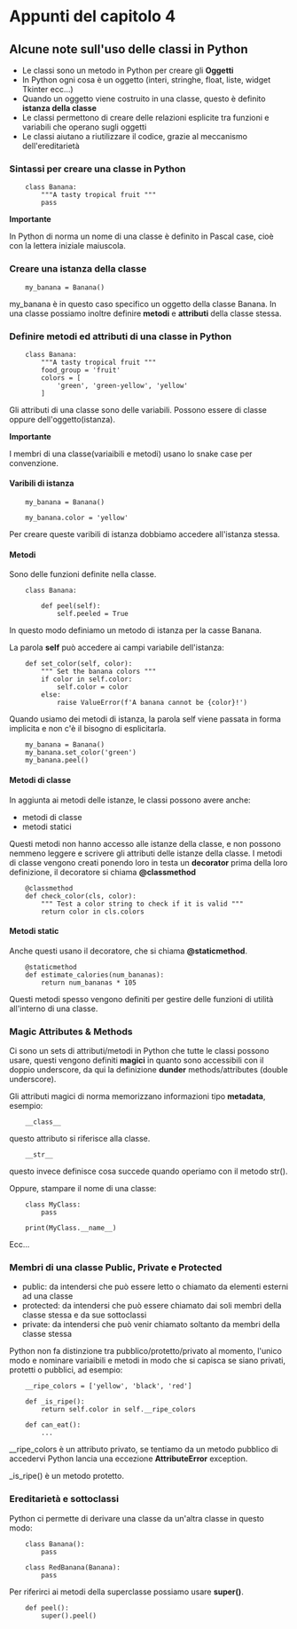 # Appunti del capitolo 4

## Alcune note sull'uso delle classi in Python

- Le classi sono un metodo in Python per creare gli **Oggetti**
- In Python ogni cosa è un oggetto (interi, stringhe, float, liste, widget Tkinter ecc...)
- Quando un oggetto viene costruito in una classe, questo è definito **istanza della classe**
- Le classi permettono di creare delle relazioni esplicite tra funzioni e variabili che operano sugli oggetti
- Le classi aiutano a riutilizzare il codice, grazie al meccanismo dell'ereditarietà

### Sintassi per creare una classe in Python

        class Banana:
            """A tasty tropical fruit """
            pass

**Importante** 

In Python di norma un nome di una classe è definito in Pascal case, cioè con 
la lettera iniziale maiuscola.

### Creare una istanza della classe

        my_banana = Banana()

my_banana è in questo caso specifico un oggetto della classe Banana.
In una classe possiamo inoltre definire **metodi** e **attributi** della classe stessa.

### Definire metodi ed attributi di una classe in Python

        class Banana:
            """A tasty tropical fruit """
            food_group = 'fruit'
            colors = [
                'green', 'green-yellow', 'yellow'
            ]

Gli attributi di una classe sono delle variabili. Possono essere di classe oppure dell'oggetto(istanza).

**Importante**

I membri di una classe(variaibili e metodi) usano lo snake case per convenzione.

#### Varibili di istanza

        my_banana = Banana()

        my_banana.color = 'yellow' 

Per creare queste varibili di istanza dobbiamo accedere all'istanza stessa.

#### Metodi

Sono delle funzioni definite nella classe.

        class Banana:

            def peel(self):
                self.peeled = True

In questo modo definiamo un metodo di istanza per la casse Banana.

La parola **self** può accedere ai campi variabile dell'istanza:

        def set_color(self, color):
            """ Set the banana colors """
            if color in self.color:
                self.color = color
            else:
                raise ValueError(f'A banana cannot be {color}!')

Quando usiamo dei metodi di istanza, la parola self viene passata in forma implicita e non c'è 
il bisogno di esplicitarla.

        my_banana = Banana()
        my_banana.set_color('green')
        my_banana.peel()

#### Metodi di classe

In aggiunta ai metodi delle istanze, le classi possono avere anche:

- metodi di classe
- metodi statici

Questi metodi non hanno accesso alle istanze della classe, e non possono nemmeno 
leggere e scrivere gli attributi delle istanze della classe. I metodi di classe 
vengono creati ponendo loro in testa un **decorator** prima della loro definizione, il 
decoratore si chiama **@classmethod**

        @classmethod
        def check_color(cls, color):
            """ Test a color string to check if it is valid """
            return color in cls.colors

#### Metodi static

Anche questi usano il decoratore, che si chiama **@staticmethod**.

        @staticmethod
        def estimate_calories(num_bananas):
            return num_bananas * 105

Questi metodi spesso vengono definiti per gestire delle funzioni di utilità all'interno di 
una classe.

### Magic Attributes & Methods

Ci sono un sets di attributi/metodi in Python che tutte le classi possono usare, 
questi vengono definiti **magici** in quanto sono accessibili con il doppio underscore, da qui 
la definizione **dunder** methods/attributes (double underscore).

Gli attributi magici di norma memorizzano informazioni tipo **metadata**, esempio:

        __class__

questo attributo si riferisce alla classe.

        __str__

questo invece definisce cosa succede quando operiamo con il metodo str().

Oppure, stampare il nome di una classe:

        class MyClass:
            pass

        print(MyClass.__name__)

Ecc...

### Membri di una classe Public, Private e Protected

- public: da intendersi che può essere letto o chiamato da elementi esterni ad una classe
- protected: da intendersi che può essere chiamato dai soli membri della classe stessa e da sue sottoclassi
- private: da intendersi che può venir chiamato soltanto da membri della classe stessa

Python non fa distinzione tra pubblico/protetto/privato al momento, l'unico modo e 
nominare variaibili e metodi in modo che si capisca se siano privati, protetti o pubblici, ad esempio:

        __ripe_colors = ['yellow', 'black', 'red']

        def _is_ripe():
            return self.color in self.__ripe_colors

        def can_eat():
            ...

__ripe_colors è un attributo privato, se tentiamo da un metodo pubblico di 
accedervi Python lancia una eccezione **AttributeError** exception.

_is_ripe() è un metodo protetto.

### Ereditarietà e sottoclassi

Python ci permette di derivare una classe da un'altra classe in questo modo:

        class Banana():
            pass

        class RedBanana(Banana):
            pass

Per riferirci ai metodi della superclasse possiamo usare **super()**.

        def peel():
            super().peel()